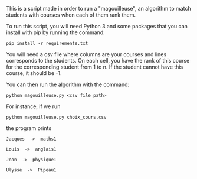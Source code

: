 
This is a script made in order to run a "magouilleuse", an algorithm to match students with courses when each of them rank them.

To run this script, you will need Python 3 and some packages that you can install with pip by running the command: 

`pip install -r requirements.txt`

You will need a csv file where columns are your courses and lines corresponds to the students.
On each cell, you have the rank of this course for the corresponding student from 1 to n. If the student cannot have this course, it should be -1.

You can then run the algorithm with the command:

`python magouilleuse.py <csv file path>`

For instance, if we run 

`python magouilleuse.py choix_cours.csv`

the program prints 

`Jacques  ->  maths1`

`Louis  ->  anglais1`

`Jean  ->  physique1`

`Ulysse  ->  Pipeau1`
